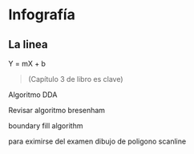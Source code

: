 # Infografía

## La linea

Y = mX + b  

> (Capítulo 3 de libro es clave)  

Algoritmo DDA

Revisar algoritmo bresenham

boundary fill algorithm

para eximirse del examen dibujo de poligono scanline